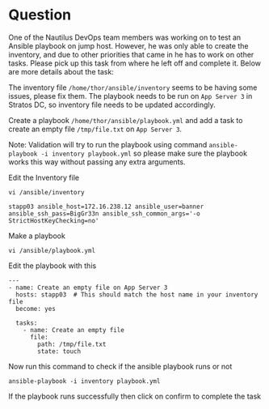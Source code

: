 # Question
One of the Nautilus DevOps team members was working on to test an Ansible playbook on jump host. However, he was only able to create the inventory, and due to other priorities that came in he has to work on other tasks. Please pick up this task from where he left off and complete it. Below are more details about the task:

The inventory file `/home/thor/ansible/inventory` seems to be having some issues, please fix them. The playbook needs to be run on `App Server 3` in Stratos DC, so inventory file needs to be updated accordingly.

Create a playbook `/home/thor/ansible/playbook.yml` and add a task to create an empty file `/tmp/file.txt` on `App Server 3`.

Note: Validation will try to run the playbook using command `ansible-playbook -i inventory playbook.yml` so please make sure the playbook works this way without passing any extra arguments.

Edit the Inventory file
```
vi /ansible/inventory
```

```
stapp03 ansible_host=172.16.238.12 ansible_user=banner ansible_ssh_pass=BigGr33n ansible_ssh_common_args='-o StrictHostKeyChecking=no'
```
Make a playbook
```
vi /ansible/playbook.yml
```
Edit the playbook with this 

```
---
- name: Create an empty file on App Server 3
  hosts: stapp03  # This should match the host name in your inventory file
  become: yes

  tasks:
    - name: Create an empty file
      file:
        path: /tmp/file.txt
        state: touch
```

Now run this command to check if the ansible playbook runs or not
```
ansible-playbook -i inventory playbook.yml
```
If the playbook runs successfully then click on confirm to complete the task
